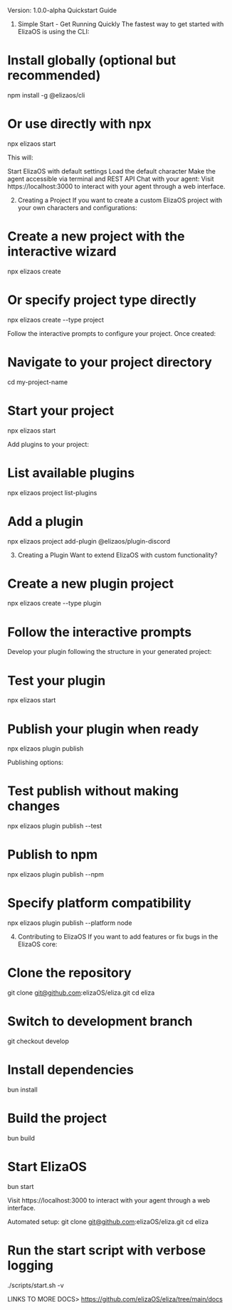 Version: 1.0.0-alpha
Quickstart Guide
1. Simple Start - Get Running Quickly
   The fastest way to get started with ElizaOS is using the CLI:

# Install globally (optional but recommended)
npm install -g @elizaos/cli

# Or use directly with npx
npx elizaos start

This will:

Start ElizaOS with default settings
Load the default character
Make the agent accessible via terminal and REST API
Chat with your agent:
Visit https://localhost:3000 to interact with your agent through a web interface.

2. Creating a Project
   If you want to create a custom ElizaOS project with your own characters and configurations:

# Create a new project with the interactive wizard
npx elizaos create

# Or specify project type directly
npx elizaos create --type project

Follow the interactive prompts to configure your project. Once created:

# Navigate to your project directory
cd my-project-name

# Start your project
npx elizaos start

Add plugins to your project:
# List available plugins
npx elizaos project list-plugins

# Add a plugin
npx elizaos project add-plugin @elizaos/plugin-discord

3. Creating a Plugin
   Want to extend ElizaOS with custom functionality?

# Create a new plugin project
npx elizaos create --type plugin

# Follow the interactive prompts

Develop your plugin following the structure in your generated project:

# Test your plugin
npx elizaos start

# Publish your plugin when ready
npx elizaos plugin publish

Publishing options:
# Test publish without making changes
npx elizaos plugin publish --test

# Publish to npm
npx elizaos plugin publish --npm

# Specify platform compatibility
npx elizaos plugin publish --platform node

4. Contributing to ElizaOS
   If you want to add features or fix bugs in the ElizaOS core:

# Clone the repository
git clone git@github.com:elizaOS/eliza.git
cd eliza

# Switch to development branch
git checkout develop

# Install dependencies
bun install

# Build the project
bun build

# Start ElizaOS
bun start

Visit https://localhost:3000 to interact with your agent through a web interface.

Automated setup:
git clone git@github.com:elizaOS/eliza.git
cd eliza

# Run the start script with verbose logging
./scripts/start.sh -v




LINKS TO MORE DOCS> https://github.com/elizaOS/eliza/tree/main/docs